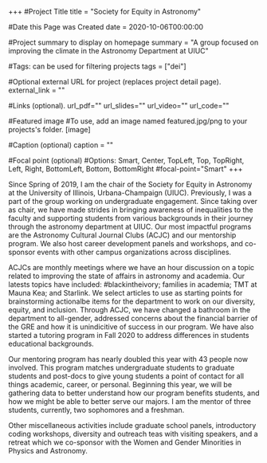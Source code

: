 +++ 
#Project Title 
title = "Society for Equity in Astronomy"

#Date this Page was Created 
date = 2020-10-06T00:00:00

#Project summary to display on homepage 
summary = "A group focused on improving the climate in the Astronomy Department at UIUC"

#Tags: can be used for filtering projects 
tags = ["dei"]

#Optional external URL for project (replaces project detail page). 
external_link = ""

#Links (optional). 
url_pdf="" 
url_slides="" 
url_video="" 
url_code=""

#Featured image 
#To use, add an image named featured.jpg/png to your projects's folder. 
[image]

#Caption (optional) 
caption = ""

#Focal point (optional) 
#Options: Smart, Center, TopLeft, Top, TopRight, Left, Right, BottomLeft, Bottom, BottomRight 
#focal-point="Smart" +++

Since Spring of 2019, I am the chair of the Society for Equity in Astronomy at the University of Illinois, Urbana-Champaign (UIUC). Previously, I was a part of the group working on undergraduate engagement. Since taking over as chair, we have made strides in bringing awareness of inequalities to the faculty and supporting students from various backgrounds in their journey through the astronomy department at UIUC. Our most impactful programs are the Astronomy Cultural Journal Clubs (ACJC) and our mentorship program. We also host career development panels and workshops, and co-sponsor events with other campus organizations across disciplines.

ACJCs are monthly meetings where we have an hour discussion on a topic related to improving the state of affairs in astronomy and academia. Our latests topics have included: #blackintheivory; families in academia; TMT at Mauna Kea; and Starlink. We select articles to use as starting points for brainstorming actionalbe items for the department to work on our diversity, equity, and inclusion. Through ACJC, we have changed a bathroom in the department to all-gender, addressed concerns about the financial barrier of the GRE and how it is unindicitive of success in our program. We have also started a tutoring program in Fall 2020 to address differences in students educational backgrounds.

Our mentoring program has nearly doubled this year with 43 people now involved. This program matches undergraduate students to graduate students and post-docs to give young students a point of contact for all things academic, career, or personal. Beginning this year, we will be gathering data to better understand how our program benefits students, and how we might be able to better serve our majors. I am the mentor of three students, currently, two sophomores and a freshman.

Other miscellaneous activities include graduate school panels, introductory coding workshops, diversity and outreach teas with visiting speakers, and a retreat which we co-sponsor with the Women and Gender Minorities in Physics and Astronomy.
